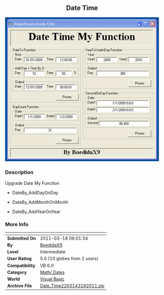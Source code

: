 ﻿<div align="center">

## Date Time

<img src="PIC200974432383361.JPG">
</div>

### Description

Upgrade Date My Function

* DateBy_AddDayOnDay

* DateBy_AddMonthOnMonth

* DateBy_AddYearOnYear
 
### More Info
 


<span>             |<span>
---                |---
**Submitted On**   |2011-03-18 06:01:34
**By**             |[BoedidaX9](https://github.com/Planet-Source-Code/PSCIndex/blob/master/ByAuthor/boedidax9.md)
**Level**          |Intermediate
**User Rating**    |5.0 (10 globes from 2 users)
**Compatibility**  |VB 6\.0
**Category**       |[Math/ Dates](https://github.com/Planet-Source-Code/PSCIndex/blob/master/ByCategory/math-dates__1-37.md)
**World**          |[Visual Basic](https://github.com/Planet-Source-Code/PSCIndex/blob/master/ByWorld/visual-basic.md)
**Archive File**   |[Date\_Time2200143192011\.zip](https://github.com/Planet-Source-Code/boedidax9-date-time__1-72244/archive/master.zip)









